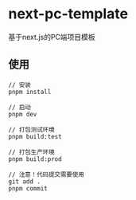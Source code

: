 # next-pc-template
基于next.js的PC端项目模板

## 使用

```
// 安装
pnpm install

// 启动
pnpm dev

// 打包测试环境
pnpm build:test

// 打包生产环境
pnpm build:prod

// 注意！代码提交需要使用
git add .
pnpm commit
```
